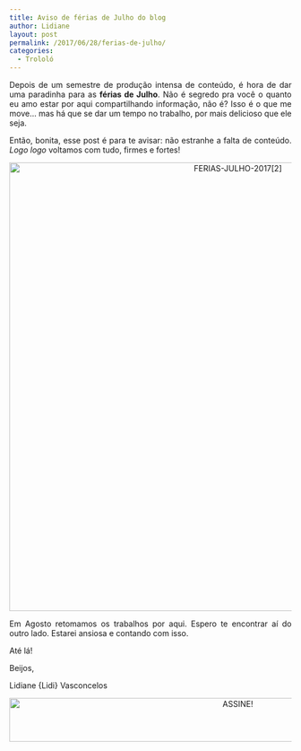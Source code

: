 ```yaml
---
title: Aviso de férias de Julho do blog
author: Lidiane
layout: post
permalink: /2017/06/28/ferias-de-julho/
categories:
  - Trololó
---
```

<p align="justify">
  Depois de um semestre de produção intensa de conteúdo, é hora de dar uma paradinha para as <strong>férias de Julho</strong>. Não é segredo pra você o quanto eu amo estar por aqui compartilhando informação, não é? Isso é o que me move… mas há que se dar um tempo no trabalho, por mais delicioso que ele seja.
</p>

<p align="justify">
  Então, bonita, esse post é para te avisar: não estranhe a falta de conteúdo. <em>Logo logo</em> voltamos com tudo, firmes e fortes!
</p>

<p align="center">
  <img class="alignnone size-full wp-image-13924" src="https://www.trololodemulher.com.br/2017/06/FERIAS-JULHO-20172.jpg" alt="FERIAS-JULHO-2017[2]" width="800" height="800" />
</p>

<p align="justify">
  Em Agosto retomamos os trabalhos por aqui. Espero te encontrar aí do outro lado. Estarei ansiosa e contando com isso.
</p>

<p align="justify">
  Até lá!
</p>

<p align="justify">
  Beijos,
</p>

<p align="justify">
  Lidiane {Lidi} Vasconcelos
</p>

<p align="center">
  <a href="http://feedburner.google.com/fb/a/mailverify?uri=blogbichafemea&loc=pt_BR" target="_blank" rel="noopener noreferrer"><img class="alignnone size-full wp-image-10439" src="https://www.trololodemulher.com.br/2014/09/ASSINE.png" alt="ASSINE!" width="800" height="78" /></a>
</p>